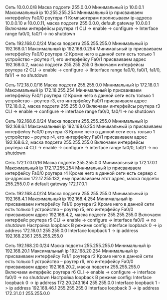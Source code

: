 Сеть 10.0.0.0/8
Маска подсети 255.0.0.0
Минимальный ip 10.0.0.1
Максимальный ip 10.255.255.254
Минимальный ip присваиваем интерфейсу Fa0/0 роутера r1
Компьютерам прописываем ip-адреса 10.0.0.10 и 10.0.0.11, маска подсети 255.0.0.0, default gateway 10.0.0.1
Включаем интерфейсы роутера r1
CLI -> enable -> configure -> Interface range fa0/0, fa0/1 -> no shutdown

Сеть 192.168.0.0/24
Маска подсети 255.255.255.0
Минимальный ip 192.168.0.1
Максимальный ip 192.168.0.254
Минимальный ip присваиваем интерфейсу Fa0/0 роутера r2
Кроме него в данной сети есть только 1 устройство – роутер r1, его интерфейсу Fa0/1 присваиваем адрес 192.168.0.2, маска подсети 255.255.255.0
Включаем интерфейсы роутера r2
CLI -> enable -> configure -> IInterface range fa0/0, fa0/1, fa1/0, fa1/1 -> no shutdown

Сеть 172.18.0.0/16
Маска подсети 255.255.0.0
Минимальный ip 172.18.0.1
Максимальный ip 172.18.255.254
Минимальный ip присваиваем интерфейсу Fa0/1 роутера r2
Кроме него в данной сети есть только 1 устройство – роутер r3,  его интерфейсу Fa0/1 присваиваем адрес 172.18.0.2, маска подсети 255.255.0.0
Включаем интерфейсы роутера r3
CLI -> enable -> configure -> interface range fa0/0, fa0/1 -> no shutdown

Сеть 192.168.6.0/24
Маска подсети 255.255.255.0
Минимальный ip 192.168.6.1
Максимальный ip 192.168.6.254
Минимальный ip присваиваем интерфейсу Fa0/0 роутера r3
Кроме него в данной сети есть только 1 устройство – роутер r4, его интерфейсу Fa0/1 присваиваем адрес 192.168.6.2, маска подсети 255.255.255.0
Включаем интерфейсы роутера r4
CLI -> enable -> configure -> interface range fa0/0, fa0/1 -> no shutdown

Сеть 172.17.0.0/16
Маска подсети 255.255.0.0
Минимальный ip 172.17.0.1
Максимальный ip 172.17.255.254
Минимальный ip присваиваем интерфейсу Fa0/0 роутера r4
Кроме него в данной сети есть сервер с ip-адресом 172.17.255.132, ему присваиваем этот адрес, маска подсети 255.255.0.0 и default gateway 172.17.0.1

Сеть 192.168.4.0/24
Маска подсети 255.255.255.0
Минимальный ip 192.168.4.1
Максимальный ip 192.168.4.254
Минимальный ip присваиваем интерфейсу Fa1/0 роутера r2
Кроме него в данной сети есть только 1 устройство – роутер r5, его интерфейсу Fa0/0 присваиваем адрес 192.168.4.2, маска подсети 255.255.255.0
Включаем интерфейс роутера r5
CLI -> enable -> configure -> interface fa0/0 -> no shutdown
Настройка loopback
В режиме config:
interface loopback 0 -> ip address 172.16.0.1 255.255.0.0
Interface loopback 1 -> ip address 192.168.236.1 255.255.255.0 

Сеть 192.168.20.0/24
Маска подсети 255.255.255.0
Минимальный ip 192.168.20.1
Максимальный ip 192.168.20.254
Минимальный ip присваиваем интерфейсу Fa1/1 роутера r2
Кроме него в данной сети есть только 1 устройство – роутер r6, его интерфейсу Fa0/0 присваиваем адрес 192.168.20.2, маска подсети 255.255.255.0
Включаем интерфейс роутера r6
CLI -> enable -> configure -> interface fa0/0 -> no shutdown
Настройка loopback
В режиме config:
Interface loopback 0 -> ip address 172.20.243.164 255.255.0.0
Interface loopback 1 -> ip address 192.168.46.1 255.255.255.0
Interface loopback 3  -> ip address 172.31.0.1 255.255.0.0 